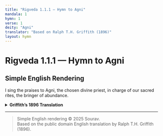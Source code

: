 ```yaml
---
title: "Rigveda 1.1.1 — Hymn to Agni"
mandala: 1
hymn: 1
verse: 1
deity: "Agni"
translator: "Based on Ralph T.H. Griffith (1896)"
layout: hymn
---
```


# Rigveda 1.1.1 — Hymn to Agni

## Simple English Rendering
I sing the praises to Agni, the chosen divine priest, in charge of our sacred rites,
the bringer of abundance.

<details>
  <summary><strong>Griffith’s 1896 Translation</strong></summary>

I Laud Agni, the chosen Priest, God, minister of sacrifice,  
The hotar, lavishest of wealth.

</details>

---

> Simple English rendering © 2025 Sourav.  
> Based on the public domain English translation by Ralph T.H. Griffith (1896).  